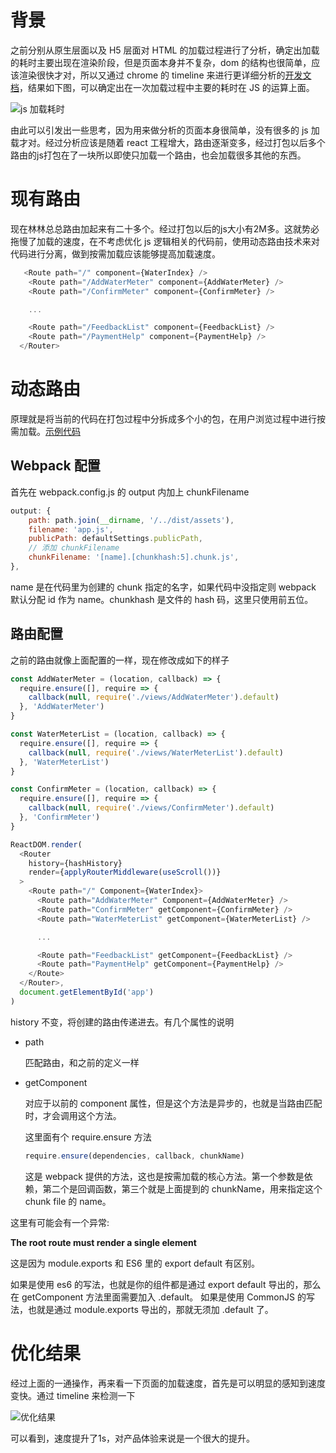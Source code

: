 # 背景

之前分别从原生层面以及 H5 层面对 HTML 的加载过程进行了分析，确定出加载的耗时主要出现在渲染阶段，但是页面本身并不复杂，dom 的结构也很简单，应该渲染很快才对，所以又通过 chrome 的 timeline 来进行更详细分析的[开发文档](https://developers.google.com/web/tools/chrome-devtools/evaluate-performance/)，结果如下图，可以确定出在一次加载过程中主要的耗时在 JS 的运算上面。

![js 加载耗时](http://blogqn.maintel.cn/QQ20180305-175335@2x.png?e=3097043637&token=cs2nCfx72Y7hW0_NpFYzb3Jab90IJWraRtphMd-q:OLB8NxtvoFFxegzb60x69sStyAQ=)

由此可以引发出一些思考，因为用来做分析的页面本身很简单，没有很多的 js 加载才对。经过分析应该是随着 react 工程增大，路由逐渐变多，经过打包以后多个路由的js打包在了一块所以即使只加载一个路由，也会加载很多其他的东西。

# 现有路由

现在林林总总路由加起来有二十多个。经过打包以后的js大小有2M多。这就势必拖慢了加载的速度，在不考虑优化 js 逻辑相关的代码前，使用动态路由技术来对代码进行分离，做到按需加载应该能够提高加载速度。

```js
   <Route path="/" component={WaterIndex} />
    <Route path="/AddWaterMeter" component={AddWaterMeter} />
    <Route path="/ConfirmMeter" component={ConfirmMeter} />

    ...

    <Route path="/FeedbackList" component={FeedbackList} />
    <Route path="/PaymentHelp" component={PaymentHelp} />
  </Router>
```

# 动态路由

原理就是将当前的代码在打包过程中分拆成多个小的包，在用户浏览过程中进行按需加载。[示例代码](https://react-guide.github.io/react-router-cn/docs/guides/advanced/DynamicRouting.html)

## Webpack 配置

首先在 webpack.config.js 的 output 内加上 chunkFilename

```js
output: {
    path: path.join(__dirname, '/../dist/assets'),
    filename: 'app.js',
    publicPath: defaultSettings.publicPath,
    // 添加 chunkFilename
    chunkFilename: '[name].[chunkhash:5].chunk.js',
},
```

name 是在代码里为创建的 chunk 指定的名字，如果代码中没指定则 webpack 默认分配 id 作为 name。chunkhash 是文件的 hash 码，这里只使用前五位。

## 路由配置

之前的路由就像上面配置的一样，现在修改成如下的样子

```js
const AddWaterMeter = (location, callback) => {
  require.ensure([], require => {
    callback(null, require('./views/AddWaterMeter').default)
  }, 'AddWaterMeter')
}

const WaterMeterList = (location, callback) => {
  require.ensure([], require => {
    callback(null, require('./views/WaterMeterList').default)
  }, 'WaterMeterList')
}

const ConfirmMeter = (location, callback) => {
  require.ensure([], require => {
    callback(null, require('./views/ConfirmMeter').default)
  }, 'ConfirmMeter')
}

ReactDOM.render(
  <Router
    history={hashHistory}
    render={applyRouterMiddleware(useScroll())}
  >
    <Route path="/" Component={WaterIndex}>
      <Route path="AddWaterMeter" Component={AddWaterMeter} />
      <Route path="ConfirmMeter" getComponent={ConfirmMeter} />
      <Route path="WaterMeterList" getComponent={WaterMeterList} />

      ...

      <Route path="FeedbackList" getComponent={FeedbackList} />
      <Route path="PaymentHelp" getComponent={PaymentHelp} />
    </Route>
  </Router>,
  document.getElementById('app')
)
```

history 不变，将创建的路由传递进去。有几个属性的说明

- path

  匹配路由，和之前的定义一样

- getComponent

  对应于以前的 component 属性，但是这个方法是异步的，也就是当路由匹配时，才会调用这个方法。

  这里面有个 require.ensure 方法
  ```js
  require.ensure(dependencies, callback, chunkName)
  ```
  这是 webpack 提供的方法，这也是按需加载的核心方法。第一个参数是依赖，第二个是回调函数，第三个就是上面提到的 chunkName，用来指定这个 chunk file 的 name。

这里有可能会有一个异常:

**The root route must render a single element**

这是因为 module.exports 和 ES6 里的 export default 有区别。

如果是使用 es6 的写法，也就是你的组件都是通过 export default 导出的，那么在 getComponent 方法里面需要加入 .default。
如果是使用 CommonJS 的写法，也就是通过 module.exports 导出的，那就无须加 .default 了。

# 优化结果

经过上面的一通操作，再来看一下页面的加载速度，首先是可以明显的感知到速度变快。通过 timeline 来检测一下

![优化结果](http://blogqn.maintel.cn/QQ20180305-0.jpg?e=3097049055&token=cs2nCfx72Y7hW0_NpFYzb3Jab90IJWraRtphMd-q:UamaCXTNkmvDLHeA9s6gn7wg8Js=)

可以看到，速度提升了1s，对产品体验来说是一个很大的提升。